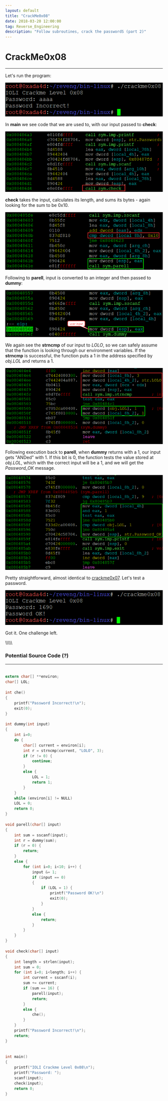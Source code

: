 ```yaml
---
layout: default
title: "CrackMe0x08"
date: 2018-03-20 12:00:00
tag: Reverse_Engineering
description: "Follow subroutines, crack the passwordS (part 2)"
---
```


# CrackMe0x08

___

Let's run the program:

![Image](/images/crackme0x08/wrong_pw.png)

In **main** we see code that we are used to, with our input passed to **check**:

![Image](/images/crackme0x08/main.png)

**check** takes the input, calculates its length, and sums its bytes - again looking for the sum to be 0x10.

![Image](/images/crackme0x08/check.png)

Following to **parell**, input is converted to an integer and then passed to **dummy**:

![Image](/images/crackme0x08/parell_1.png)

We again see the **strncmp** of our input to *LOLO*, so we can safely assume that the function is looking through our environment variables. If the **strncmp** is successful, the function puts a 1 in the address specified by *obj.LOL* and returns a 1. 

![Image](/images/crackme0x08/dummy.png)

Following execution back to **parell**, when **dummy** returns with a 1, our input gets "ANDed" with 1. If this bit is 0, the function tests the value stored at *obj.LOL*, which with the correct input will be a 1, and we will get the *Password_OK* message. 

![Image](/images/crackme0x08/parell_2.png)

Pretty straightforward, almost identical to [crackme0x07](/2018/03/18/crackme0x07). Let's test a password.

![Image](/images/crackme0x08/correct_pw.png)

Got it. One challenge left.

\\\\\\\\\\

### Potential Source Code (?)

___

```c

extern char[] **environ;
char[] LOL;

int che()
{
	printf("Password Incorrect!\n");
	exit(0);
}

int dummy(int input)
{
	int i=0;
	do {
		char[] current = environ[i];
		int r = strncmp(current, "LOLO", 3);
		if (r != 0) { 
			continue; 
		}
		else {
			LOL = 1;
			return 1;
		}
	} 
	while (environ[i] != NULL)
	LOL = 0;
	return 0;
}

void parell(char[] input)
{
	int sum = sscanf(input);
	int r = dummy(sum);
	if (r = 0) {
		return;
	}
	else {
		for (int i=0; i<10; i++) {
			input &= 1;
			if (input == 0)
			{
				if (LOL = 1) {
					printf("Password OK!\n")
					exit(0);
				}
			}
			else {
				return;
			}
		}
	}
}

void check(char[] input)
{
	int length = strlen(input);
	int sum = 0;
	for (int i=0; i<length; i++) {
		int current = sscanf(i);
		sum += current;
		if (sum == 16) {
			parell(input);
			return;
		}
		else {
			che();
		}
	}
	printf("Password Incorrect!\n");
	return;
} 


int main()
{
	printf("IOLI Crackme Level 0x08\n");
	printf("Password: ");
	scanf(input);
	check(input);
	return 0;
}

```
